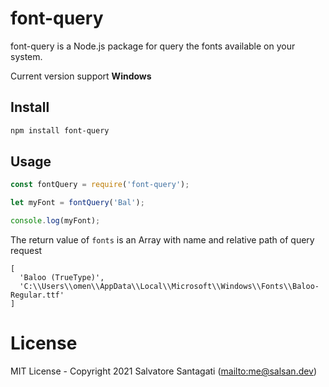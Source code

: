 # font-query

font-query is a Node.js package for query the fonts available on your system.

Current version support **Windows**

## Install

```bash
npm install font-query
```

## Usage

```js
const fontQuery = require('font-query');

let myFont = fontQuery('Bal');

console.log(myFont);
```

The return value of  `fonts` is an Array with name and relative path of query request

    [
      'Baloo (TrueType)',
      'C:\\Users\\omen\\AppData\\Local\\Microsoft\\Windows\\Fonts\\Baloo-Regular.ttf'
    ]

# License

MIT License - Copyright 2021 Salvatore Santagati (<mailto:me@salsan.dev>)
